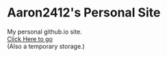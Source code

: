 # Aaron2412's Personal Site

My personal github.io site.  
[Click Here to go](https://aaron2412.github.io)  
(Also a temporary storage.)
